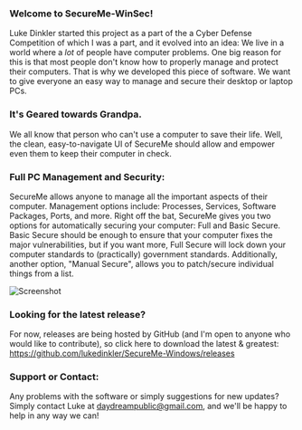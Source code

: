 ### Welcome to SecureMe-WinSec!
Luke Dinkler started this project as a part of the a Cyber Defense Competition of which I was a part, and it evolved into an idea: We live in a world where a _lot_ of people have computer problems. One big reason for this is that most people don't know how to properly manage and protect their computers. That is why we developed this piece of software. We want to give everyone an easy way to manage and secure their desktop or laptop PCs.

### It's Geared towards Grandpa.
We all know that person who can't use a computer to save their life. Well, the clean, easy-to-navigate UI of SecureMe should allow and empower even them to keep their computer in check.

### Full PC Management and Security:
SecureMe allows anyone to manage all the important aspects of their computer. Management options include: Processes, Services, Software Packages, Ports, and more. Right off the bat, SecureMe gives you two options for automatically securing your computer: Full and Basic Secure. Basic Secure should be enough to ensure that your computer fixes the major vulnerabilities, but if you want more, Full Secure will lock down your computer standards to (practically) government standards. Additionally, another option, "Manual Secure", allows you to patch/secure individual things from a list.

![Screenshot](https://cloud.githubusercontent.com/assets/11169798/19939116/09b5db88-a0fe-11e6-9e20-68a7fa6c4202.PNG)

### Looking for the latest release?
For now, releases are being hosted by GitHub (and I'm open to anyone who would like to contribute), so click here to download the latest & greatest: https://github.com/lukedinkler/SecureMe-Windows/releases

### Support or Contact:
Any problems with the software or simply suggestions for new updates? Simply contact Luke at daydreampublic@gmail.com, and we'll be happy to help in any way we can!
